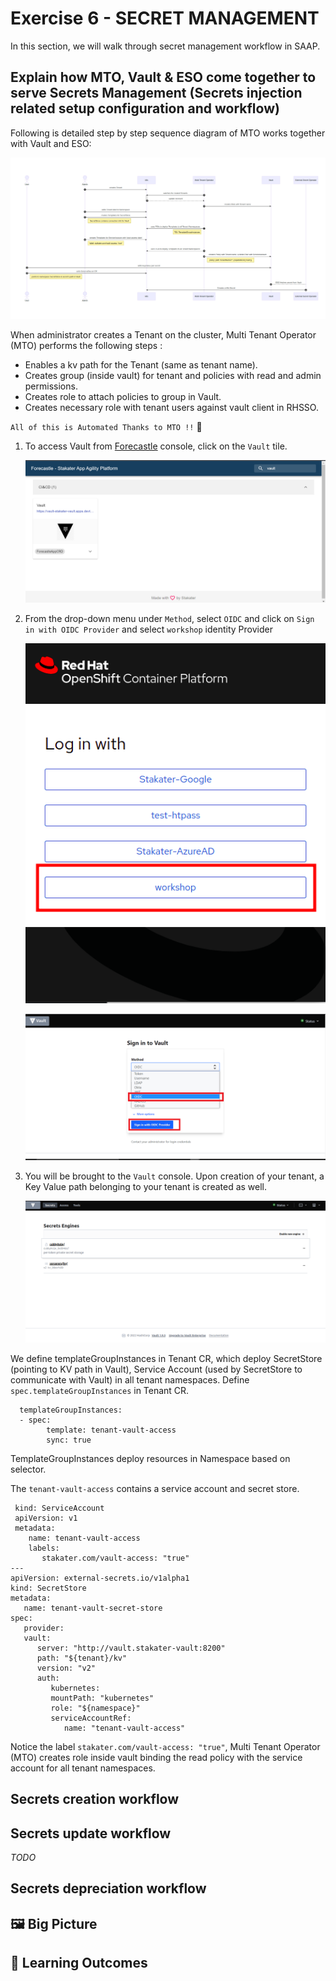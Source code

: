 # Exercise 6 - SECRET MANAGEMENT 

In this section, we will walk through secret management workflow in SAAP. 

## Explain how MTO, Vault & ESO come together to serve Secrets Management (Secrets injection related setup configuration and workflow)

Following is detailed step by step sequence diagram of MTO works together with Vault and ESO:

   ![Forecastle-Vault](./images/MTO-Vault-ESO.png)

When administrator creates a Tenant on the cluster, Multi Tenant Operator (MTO) performs the following steps :
- Enables a kv path for the Tenant (same as tenant name).
- Creates group (inside vault) for tenant and policies with read and admin permissions. 
- Creates role to attach policies to group in Vault. 
- Creates necessary role with tenant users against vault client in RHSSO.

`All of this is Automated Thanks to MTO !!` :partying_face:

1. To access Vault from  [Forecastle](https://forecastle-stakater-forecastle.apps.devtest.vxdqgl7u.kubeapp.cloud) console, click on the `Vault` tile.

   ![Forecastle-Vault](./images/forecastle-vault.png)

2. From the drop-down menu under `Method`, select `OIDC` and click on `Sign in with OIDC Provider` and select `workshop` identity Provider

   ![workshop](./images/login.png)


   ![Vault-ocic-login](./images/vault-ocic-login.png)

3. You will be brought to the `Vault` console. Upon creation of your tenant, a Key Value path belonging to your tenant is created as well.

   ![Vault-home](./images/vault-home.png)


We define templateGroupInstances in Tenant CR, which deploy SecretStore (pointing to KV path in Vault), Service Account (used by SecretStore to communicate with Vault) in all tenant namespaces. Define `spec.templateGroupInstances` in Tenant CR.

      templateGroupInstances:
      - spec:
            template: tenant-vault-access
            sync: true

TemplateGroupInstances deploy resources in Namespace based on selector. 

The `tenant-vault-access` contains a service account and secret store. 

     kind: ServiceAccount
     apiVersion: v1
     metadata:
        name: tenant-vault-access
        labels:
           stakater.com/vault-access: "true"
    ---
    apiVersion: external-secrets.io/v1alpha1
    kind: SecretStore
    metadata:
       name: tenant-vault-secret-store
    spec:
       provider:
       vault:
          server: "http://vault.stakater-vault:8200"
          path: "${tenant}/kv"
          version: "v2"
          auth:
             kubernetes:
             mountPath: "kubernetes"
             role: "${namespace}"
             serviceAccountRef:
                name: "tenant-vault-access"

Notice the label `stakater.com/vault-access: "true"`, Multi Tenant Operator (MTO) creates role inside vault binding the read policy with the service account for all tenant namespaces.


## Secrets creation workflow

## Secrets update workflow
_TODO_

## Secrets depreciation workflow


## 🖼️ Big Picture

## 🔮 Learning Outcomes

